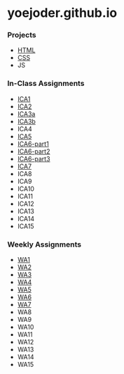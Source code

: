 # yoejoder.github.io

### Projects
- [HTML](/html-midterm/)
- [CSS](/css-midterm/art-piece.html)
- JS

### In-Class Assignments
- [ICA1](ica/JY%20Copy%20of%20ICA1%20--%20How%20to%20Search%20(1).pdf)
- [ICA2](ica/JY%20Copy%20of%20ICA2%20--%20Exploring%20Directory%20Structures%20(Week%202)%20(1).pdf)
- [ICA3a](ica/ica3a.html)
- [ICA3b](ica/ic3-part2/ica3b.html)
- ICA4
- [ICA5](ica/ica5.html) 
- [ICA6-part1](ica/ica6/ica6-part1.html)
- [ICA6-part2](ica/ica6/ica6-part2.html)
- [ICA6-part3](ica/ica6/ica6-part3.html)
- [ICA7](ica/ica7.html)
- ICA8
- ICA9
- ICA10
- ICA11
- ICA12
- ICA13
- ICA14
- ICA15

### Weekly Assignments
- [WA1](wa/wa1.html) 
- [WA2](wa/wa2.html)
- [WA3](wa/wa3.html)    
- [WA4](wa/wa4.html)
- [WA5](wa/wa5-Overlays.html)
- [WA6](wa/wa6/wa6.html)  
- [WA7](wa/wa7/wa7.html)
- WA8
- WA9
- WA10
- WA11
- WA12
- WA13
- WA14
- WA15
